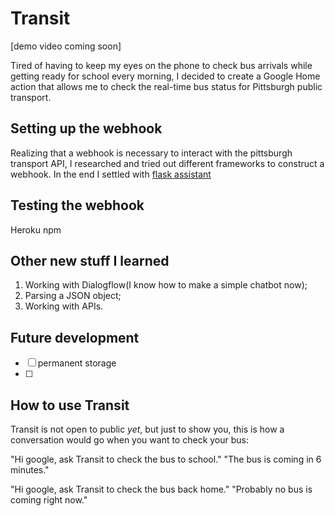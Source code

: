 # Transit

[demo video coming soon]

Tired of having to keep my eyes on the phone to check bus arrivals while getting ready for school every morning, I decided to create a Google Home action that allows me to check the real-time bus status for Pittsburgh public transport.

## Setting up the webhook
Realizing that a webhook is necessary to interact with the pittsburgh transport API, I researched and tried out different frameworks to construct a webhook. In the end I settled with [flask assistant](https://flask-assistant.readthedocs.io/en/latest/)

## Testing the webhook
Heroku
npm

## Other new stuff I learned
1. Working with Dialogflow(I know how to make a simple chatbot now);
2. Parsing a JSON object;
3. Working with APIs.

## Future development
- [ ] permanent storage
- [ ] 

## How to use Transit
Transit is not open to public *yet*, but just to show you, this is how a conversation would go when you want to check your bus:

"Hi google, ask Transit to check the bus to school."
"The bus is coming in 6 minutes."

"Hi google, ask Transit to check the bus back home."
"Probably no bus is coming right now."
